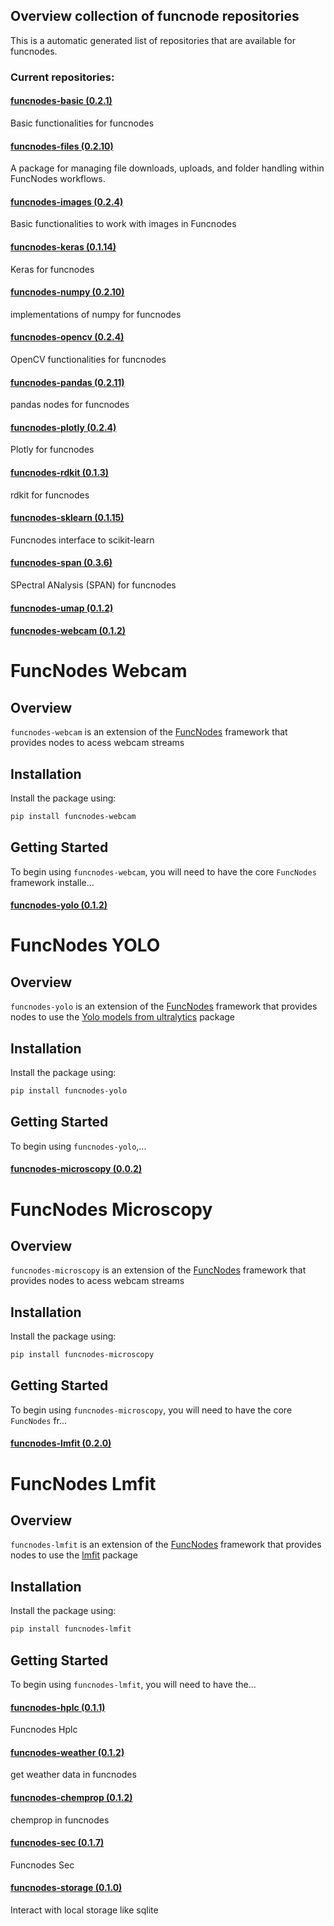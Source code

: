 ## Overview collection of funcnode repositories

This is a automatic generated list of repositories that are available for funcnodes.

### Current repositories:


#### [funcnodes-basic (0.2.1)](https://github.com/Linkdlab/funcnodes_basic)

Basic functionalities for funcnodes


#### [funcnodes-files (0.2.10)](https://github.com/Linkdlab/funcnodes_files)

A package for managing file downloads, uploads, and folder handling within FuncNodes workflows.


#### [funcnodes-images (0.2.4)](https://github.com/Linkdlab/funcnodes_images)

Basic functionalities to work with images in Funcnodes


#### [funcnodes-keras (0.1.14)]()

Keras for funcnodes




#### [funcnodes-numpy (0.2.10)](https://github.com/Linkdlab/funcnodes_numpy)

implementations of numpy for funcnodes


#### [funcnodes-opencv (0.2.4)](https://github.com/Linkdlab/funcnodes_opencv)

OpenCV functionalities for funcnodes



#### [funcnodes-pandas (0.2.11)](https://github.com/Linkdlab/funcnodes_pandas)

pandas nodes for funcnodes


#### [funcnodes-plotly (0.2.4)](https://github.com/Linkdlab/funcnodes_plotly)

Plotly for funcnodes



#### [funcnodes-rdkit (0.1.3)]()

rdkit for funcnodes


#### [funcnodes-sklearn (0.1.15)](https://github.com/Linkdlab/funcnodes_sklearn)

Funcnodes interface to scikit-learn


#### [funcnodes-span (0.3.6)](https://github.com/Linkdlab/funcnodes_span)

SPectral ANalysis (SPAN) for funcnodes


#### [funcnodes-umap (0.1.2)]()




#### [funcnodes-webcam (0.1.2)](https://github.com/Linkdlab/funcnodes_webcam)

# FuncNodes Webcam

## Overview

`funcnodes-webcam` is an extension of the [FuncNodes](https://github.com/linkdlab/funcnodes) framework that provides nodes to acess webcam streams

## Installation

Install the package using:

```bash
pip install funcnodes-webcam
```

## Getting Started

To begin using `funcnodes-webcam`, you will need to have the core `FuncNodes` framework installe...


#### [funcnodes-yolo (0.1.2)]()

# FuncNodes YOLO

## Overview

`funcnodes-yolo` is an extension of the [FuncNodes](https://github.com/linkdlab/funcnodes) framework that provides nodes to use the [Yolo models from ultralytics](https://github.com/ultralytics/ultralytics) package

## Installation

Install the package using:

```bash
pip install funcnodes-yolo
```

## Getting Started

To begin using `funcnodes-yolo`,...


#### [funcnodes-microscopy (0.0.2)](https://github.com/linkdlab/funcnodes_microscopy)

# FuncNodes Microscopy

## Overview

`funcnodes-microscopy` is an extension of the [FuncNodes](https://github.com/linkdlab/funcnodes) framework that provides nodes to acess webcam streams

## Installation

Install the package using:

```bash
pip install funcnodes-microscopy
```

## Getting Started

To begin using `funcnodes-microscopy`, you will need to have the core `FuncNodes` fr...


#### [funcnodes-lmfit (0.2.0)](https://github.com/Linkdlab/funcnodes_lmfit)


# FuncNodes Lmfit

## Overview

`funcnodes-lmfit` is an extension of the [FuncNodes](https://github.com/linkdlab/funcnodes) framework that provides nodes to use the [lmfit](https://lmfit.github.io/lmfit-py/) package

## Installation

Install the package using:

```bash
pip install funcnodes-lmfit
```

## Getting Started

To begin using `funcnodes-lmfit`, you will need to have the...


#### [funcnodes-hplc (0.1.1)](https://github.com/Linkdlab/funcnodes_hplc)

Funcnodes Hplc




#### [funcnodes-weather (0.1.2)]()

get weather data in funcnodes



#### [funcnodes-chemprop (0.1.2)]()

chemprop in funcnodes



#### [funcnodes-sec (0.1.7)](https://github.com/Linkdlab/funcnodes_sec)

Funcnodes Sec



#### [funcnodes-storage (0.1.0)]()

Interact with local storage like sqlite


